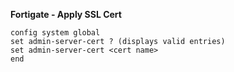 **Fortigate - Apply SSL Cert**


```
config system global
set admin-server-cert ? (displays valid entries)
set admin-server-cert <cert name>
end
```
